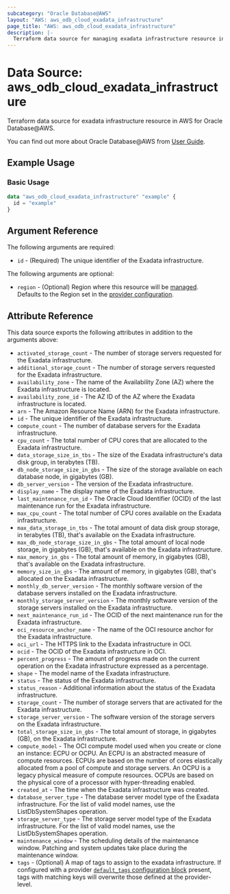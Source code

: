 ```yaml
---
subcategory: "Oracle Database@AWS"
layout: "AWS: aws_odb_cloud_exadata_infrastructure"
page_title: "AWS: aws_odb_cloud_exadata_infrastructure"
description: |-
  Terraform data source for managing exadata infrastructure resource in AWS for Oracle Database@AWS.
---
```


# Data Source: aws_odb_cloud_exadata_infrastructure

Terraform data source for exadata infrastructure resource in AWS for Oracle Database@AWS.

You can find out more about Oracle Database@AWS from [User Guide](https://docs.aws.amazon.com/odb/latest/UserGuide/what-is-odb.html).

## Example Usage

### Basic Usage

```terraform
data "aws_odb_cloud_exadata_infrastructure" "example" {
  id = "example"
}
```

## Argument Reference

The following arguments are required:

* `id` - (Required) The unique identifier of the Exadata infrastructure.

The following arguments are optional:

* `region` - (Optional) Region where this resource will be [managed](https://docs.aws.amazon.com/general/latest/gr/rande.html#regional-endpoints). Defaults to the Region set in the [provider configuration](https://registry.terraform.io/providers/hashicorp/aws/latest/docs#aws-configuration-reference).

## Attribute Reference

This data source exports the following attributes in addition to the arguments above:

* `activated_storage_count` - The number of storage servers requested for the Exadata infrastructure.
* `additional_storage_count` - The number of storage servers requested for the Exadata infrastructure.
* `availability_zone` - The name of the Availability Zone (AZ) where the Exadata infrastructure is located.
* `availability_zone_id` - The AZ ID of the AZ where the Exadata infrastructure is located.
* `arn` - The Amazon Resource Name (ARN) for the Exadata infrastructure.
* `id` - The unique identifier of the Exadata infrastructure.
* `compute_count` - The number of database servers for the Exadata infrastructure.
* `cpu_count` - The total number of CPU cores that are allocated to the Exadata infrastructure.
* `data_storage_size_in_tbs` - The size of the Exadata infrastructure's data disk group, in terabytes (TB).
* `db_node_storage_size_in_gbs` - The size of the storage available on each database node, in gigabytes (GB).
* `db_server_version` - The version of the Exadata infrastructure.
* `display_name` - The display name of the Exadata infrastructure.
* `last_maintenance_run_id` - The Oracle Cloud Identifier (OCID) of the last maintenance run for the Exadata infrastructure.
* `max_cpu_count` - The total number of CPU cores available on the Exadata infrastructure.
* `max_data_storage_in_tbs` - The total amount of data disk group storage, in terabytes (TB), that's available on the Exadata infrastructure.
* `max_db_node_storage_size_in_gbs` - The total amount of local node storage, in gigabytes (GB), that's available on the Exadata infrastructure.
* `max_memory_in_gbs` - The total amount of memory, in gigabytes (GB), that's available on the Exadata infrastructure.
* `memory_size_in_gbs` - The amount of memory, in gigabytes (GB), that's allocated on the Exadata infrastructure.
* `monthly_db_server_version` - The monthly software version of the database servers installed on the Exadata infrastructure.
* `monthly_storage_server_version` - The monthly software version of the storage servers installed on the Exadata infrastructure.
* `next_maintenance_run_id` - The OCID of the next maintenance run for the Exadata infrastructure.
* `oci_resource_anchor_name` - The name of the OCI resource anchor for the Exadata infrastructure.
* `oci_url` - The HTTPS link to the Exadata infrastructure in OCI.
* `ocid` - The OCID of the Exadata infrastructure in OCI.
* `percent_progress` - The amount of progress made on the current operation on the Exadata infrastructure expressed as a percentage.
* `shape` - The model name of the Exadata infrastructure.
* `status` - The status of the Exadata infrastructure.
* `status_reason` - Additional information about the status of the Exadata infrastructure.
* `storage_count` - The number of storage servers that are activated for the Exadata infrastructure.
* `storage_server_version` - The software version of the storage servers on the Exadata infrastructure.
* `total_storage_size_in_gbs` - The total amount of storage, in gigabytes (GB), on the Exadata infrastructure.
* `compute_model` - The OCI compute model used when you create or clone an instance: ECPU or OCPU. An ECPU is an abstracted measure of compute resources. ECPUs are based on the number of cores elastically allocated from a pool of compute and storage servers. An OCPU is a legacy physical measure of compute resources. OCPUs are based on the physical core of a processor with hyper-threading enabled.
* `created_at` - The time when the Exadata infrastructure was created.
* `database_server_type` - The database server model type of the Exadata infrastructure. For the list of valid model names, use the ListDbSystemShapes operation.
* `storage_server_type` - The storage server model type of the Exadata infrastructure. For the list of valid model names, use the ListDbSystemShapes operation.
* `maintenance_window` - The scheduling details of the maintenance window. Patching and system updates take place during the maintenance window.
* `tags` - (Optional) A map of tags to assign to the exadata infrastructure. If configured with a provider [`default_tags` configuration block](https://registry.terraform.io/providers/hashicorp/aws/latest/docs#default_tags-configuration-block) present, tags with matching keys will overwrite those defined at the provider-level.
